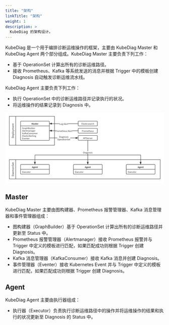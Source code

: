 ```yaml
---
title: "架构"
linkTitle: "架构"
weight: 1
description: >
  KubeDiag 的架构设计。
---
```


KubeDiag 是一个用于编排诊断运维操作的框架，主要由 KubeDiag Master 和 KubeDiag Agent 两个部分组成。KubeDiag Master 主要负责下列工作：

* 基于 OperationSet 计算出所有的诊断运维路径。
* 接收 Prometheus、Kafka 等系统发送的消息并根据 Trigger 中的模板创建 Diagnosis 自动触发诊断运维流水线。

KubeDiag Agent 主要负责下列工作：

* 执行 OperationSet 中的诊断运维路径并记录执行的状况。
* 将运维操作的结果记录到 Diagnosis 中。

![Architecture](../images/kubediag-architecture.png)

## Master

KubeDiag Master 主要由图构建器、Prometheus 报警管理器、Kafka 消息管理器和事件管理器组成：

* 图构建器（GraphBuilder）基于 OperationSet 计算出所有的诊断运维路径并更新至 Status 中。
* Prometheus 报警管理器（Alertmanager）接收 Prometheus 报警并与 Trigger 中定义的模板进行匹配，如果匹配成功则根据 Trigger 创建 Diagnosis。
* Kafka 消息管理器（KafkaConsumer）接收 Kafka 消息并创建 Diagnosis。
* 事件管理器（Eventer）接收 Kubernetes Event 并与 Trigger 中定义的模板进行匹配，如果匹配成功则根据 Trigger 创建 Diagnosis。

## Agent

KubeDiag Agent 主要由执行器组成：

* 执行器（Executor）负责执行诊断运维路径中的操作并将运维操作的结果和执行的状况更新至 Diagnosis 的 Status 中。
